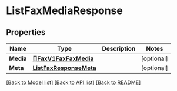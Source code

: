 # ListFaxMediaResponse

## Properties

Name | Type | Description | Notes
------------ | ------------- | ------------- | -------------
**Media** | [**[]FaxV1FaxFaxMedia**](FaxV1FaxFaxMedia.md) |  |[optional] 
**Meta** | [**ListFaxResponseMeta**](ListFaxResponseMeta.md) |  |[optional] 

[[Back to Model list]](../README.md#documentation-for-models) [[Back to API list]](../README.md#documentation-for-api-endpoints) [[Back to README]](../README.md)


